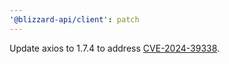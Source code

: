 ```yaml
---
'@blizzard-api/client': patch
---
```


Update axios to 1.7.4 to address [CVE-2024-39338](https://github.com/advisories/GHSA-8hc4-vh64-cxmj).
